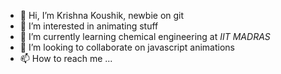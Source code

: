 - 👋 Hi, I’m Krishna Koushik, newbie on git
- 👀 I’m interested in animating stuff
- 🌱 I’m currently learning chemical engineering at *IIT MADRAS*
- 💞️ I’m looking to collaborate on javascript animations
- 📫 How to reach me ...

<!---
justin-koushik/justin-koushik is a ✨ special ✨ repository because its `README.md` (this file) appears on your GitHub profile.
You can click the Preview link to take a look at your changes.
--->

